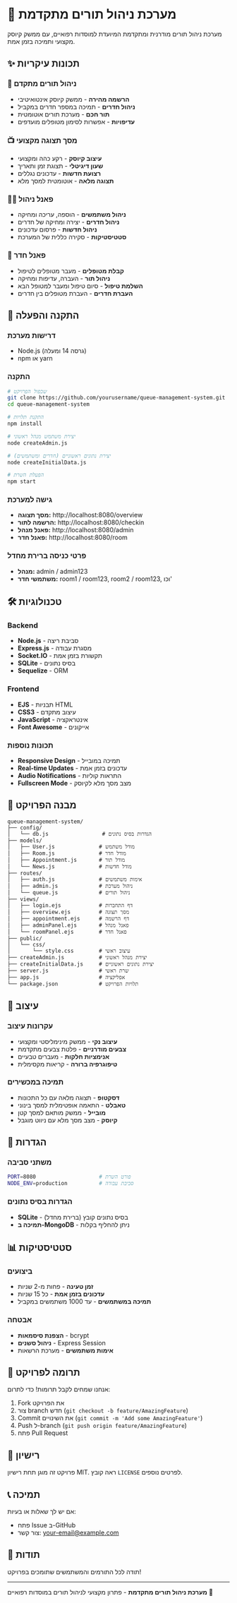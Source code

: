 # 🏥 מערכת ניהול תורים מתקדמת

מערכת ניהול תורים מודרנית ומתקדמת המיועדת למוסדות רפואיים, עם ממשק קיוסק מקצועי ותמיכה בזמן אמת.

## ✨ תכונות עיקריות

### 🎯 **ניהול תורים מתקדם**
- **הרשמה מהירה** - ממשק קיוסק אינטואיטיבי
- **ניהול חדרים** - תמיכה במספר חדרים במקביל
- **תור חכם** - מערכת תורים אוטומטית
- **עדיפויות** - אפשרות לסימון מטופלים מועדפים

### 📺 **מסך תצוגה מקצועי**
- **עיצוב קיוסק** - רקע כהה ומקצועי
- **שעון דיגיטלי** - תצוגת זמן ותאריך
- **רצועת חדשות** - עדכונים נגללים
- **תצוגה מלאה** - אוטומטית למסך מלא

### 👨‍💼 **פאנל ניהול**
- **ניהול משתמשים** - הוספה, עריכה ומחיקה
- **ניהול חדרים** - יצירה ומחיקה של חדרים
- **ניהול חדשות** - פרסום עדכונים
- **סטטיסטיקות** - סקירה כללית של המערכת

### 🏥 **פאנל חדר**
- **קבלת מטופלים** - מעבר מטופלים לטיפול
- **ניהול תור** - העברה, עדיפות ומחיקה
- **השלמת טיפול** - סיום טיפול ומעבר למטופל הבא
- **העברת חדרים** - העברת מטופלים בין חדרים

## 🚀 התקנה והפעלה

### דרישות מערכת
- Node.js (גרסה 14 ומעלה)
- npm או yarn

### התקנה
```bash
# שכפול הפרויקט
git clone https://github.com/yourusername/queue-management-system.git
cd queue-management-system

# התקנת תלויות
npm install

# יצירת משתמש מנהל ראשוני
node createAdmin.js

# יצירת נתונים ראשוניים (חדרים ומשתמשים)
node createInitialData.js

# הפעלת השרת
npm start
```

### גישה למערכת
- **מסך תצוגה:** http://localhost:8080/overview
- **הרשמה לתור:** http://localhost:8080/checkin
- **פאנל מנהל:** http://localhost:8080/admin
- **פאנל חדר:** http://localhost:8080/room

### פרטי כניסה ברירת מחדל
- **מנהל:** admin / admin123
- **משתמשי חדר:** room1 / room123, room2 / room123, וכו'

## 🛠️ טכנולוגיות

### Backend
- **Node.js** - סביבת ריצה
- **Express.js** - מסגרת עבודה
- **Socket.IO** - תקשורת בזמן אמת
- **SQLite** - בסיס נתונים
- **Sequelize** - ORM

### Frontend
- **EJS** - תבניות HTML
- **CSS3** - עיצוב מתקדם
- **JavaScript** - אינטראקציה
- **Font Awesome** - אייקונים

### תכונות נוספות
- **Responsive Design** - תמיכה במובייל
- **Real-time Updates** - עדכונים בזמן אמת
- **Audio Notifications** - התראות קוליות
- **Fullscreen Mode** - מצב מסך מלא לקיוסק

## 📁 מבנה הפרויקט

```
queue-management-system/
├── config/
│   └── db.js                 # הגדרות בסיס נתונים
├── models/
│   ├── User.js              # מודל משתמש
│   ├── Room.js              # מודל חדר
│   ├── Appointment.js       # מודל תור
│   └── News.js              # מודל חדשות
├── routes/
│   ├── auth.js              # אימות משתמשים
│   ├── admin.js             # ניהול מערכת
│   └── queue.js             # ניהול תורים
├── views/
│   ├── login.ejs            # דף התחברות
│   ├── overview.ejs         # מסך תצוגה
│   ├── appointment.ejs      # דף הרשמה
│   ├── adminPanel.ejs       # פאנל מנהל
│   └── roomPanel.ejs        # פאנל חדר
├── public/
│   └── css/
│       └── style.css        # עיצוב ראשי
├── createAdmin.js           # יצירת מנהל ראשוני
├── createInitialData.js     # יצירת נתונים ראשוניים
├── server.js                # שרת ראשי
├── app.js                   # אפליקציה
└── package.json             # תלויות הפרויקט
```

## 🎨 עיצוב

### עקרונות עיצוב
- **עיצוב נקי** - ממשק מינימליסטי ומקצועי
- **צבעים מודרניים** - פלטת צבעים מתקדמת
- **אנימציות חלקות** - מעברים טבעיים
- **טיפוגרפיה ברורה** - קריאות מקסימלית

### תמיכה במכשירים
- **דסקטופ** - תצוגה מלאה עם כל התכונות
- **טאבלט** - התאמה אופטימלית למסך בינוני
- **מובייל** - ממשק מותאם למסך קטן
- **קיוסק** - מצב מסך מלא עם ניווט מוגבל

## 🔧 הגדרות

### משתני סביבה
```bash
PORT=8080                    # פורט השרת
NODE_ENV=production          # סביבת עבודה
```

### הגדרות בסיס נתונים
- **SQLite** - בסיס נתונים קובץ (ברירת מחדל)
- **תמיכה ב-MongoDB** - ניתן להחליף בקלות

## 📊 סטטיסטיקות

### ביצועים
- **זמן טעינה** - פחות מ-2 שניות
- **עדכונים בזמן אמת** - כל 15 שניות
- **תמיכה במשתמשים** - עד 1000 משתמשים במקביל

### אבטחה
- **הצפנת סיסמאות** - bcrypt
- **ניהול סשנים** - Express Session
- **אימות משתמשים** - מערכת הרשאות

## 🤝 תרומה לפרויקט

אנחנו שמחים לקבל תרומות! כדי לתרום:

1. Fork את הפרויקט
2. צור branch חדש (`git checkout -b feature/AmazingFeature`)
3. Commit את השינויים (`git commit -m 'Add some AmazingFeature'`)
4. Push ל-branch (`git push origin feature/AmazingFeature`)
5. פתח Pull Request

## 📝 רישיון

פרויקט זה מוגן תחת רישיון MIT. ראה קובץ `LICENSE` לפרטים נוספים.

## 📞 תמיכה

אם יש לך שאלות או בעיות:
- פתח Issue ב-GitHub
- צור קשר: your-email@example.com

## 🙏 תודות

תודה לכל התורמים והמשתמשים שתומכים בפרויקט!

---

**מערכת ניהול תורים מתקדמת** - פתרון מקצועי לניהול תורים במוסדות רפואיים 🏥 